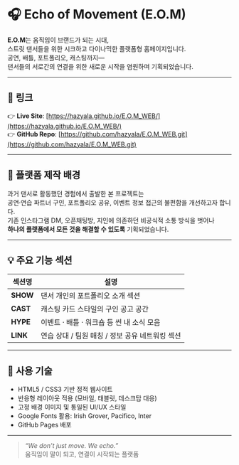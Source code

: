 # 🎧 Echo of Movement (E.O.M)

**E.O.M**는 움직임이 브랜드가 되는 시대,  
스트릿 댄서들을 위한 시크하고 다이나믹한 플랫폼형 홈페이지입니다.  
공연, 배틀, 포트폴리오, 캐스팅까지—  
댄서들의 서로간의 연결을 위한 새로운 시작을 염원하며 기획되었습니다.

---

## 🔗 링크

👉 **Live Site**: [https://hazyala.github.io/E.O.M_WEB/](https://hazyala.github.io/E.O.M_WEB/)  
👉 **GitHub Repo**: [https://github.com/hazyala/E.O.M_WEB.git](https://github.com/hazyala/E.O.M_WEB.git)

---

## 📖 플랫폼 제작 배경

과거 댄서로 활동했던 경험에서 출발한 본 프로젝트는  
공연·연습 파트너 구인, 포트폴리오 공유, 이벤트 정보 접근의 불편함을 개선하고자 합니다.  
기존 인스타그램 DM, 오픈채팅방, 지인에 의존하던 비공식적 소통 방식을 벗어나  
**하나의 플랫폼에서 모든 것을 해결할 수 있도록** 기획되었습니다.

---

## 💡 주요 기능 섹션

| 섹션명 | 설명 |
|--------|------|
| **SHOW** | 댄서 개인의 포트폴리오 소개 섹션 |
| **CAST** | 캐스팅 카드 스타일의 구인 공고 공간 |
| **HYPE** | 이벤트 · 배틀 · 워크숍 등 씬 내 소식 모음 |
| **LINK** | 연습 상대 / 팀원 매칭 / 정보 공유 네트워킹 섹션 |

---

## 🔧 사용 기술

- HTML5 / CSS3 기반 정적 웹사이트
- 반응형 레이아웃 적용 (모바일, 태블릿, 데스크탑 대응)
- 고정 배경 이미지 및 통일된 UI/UX 스타일
- Google Fonts 활용: Irish Grover, Pacifico, Inter
- GitHub Pages 배포

---

> _“We don’t just move. We echo.”_  
> 움직임이 말이 되고, 연결이 시작되는 플랫폼
